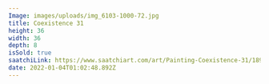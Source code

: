 ```yaml
---
Image: images/uploads/img_6103-1000-72.jpg
title: Coexistence 31
height: 36
width: 36
depth: 8
isSold: true
saatchiLink: https://www.saatchiart.com/art/Painting-Coexistence-31/189576/4831425/view
date: 2022-01-04T01:02:48.892Z
---
```

